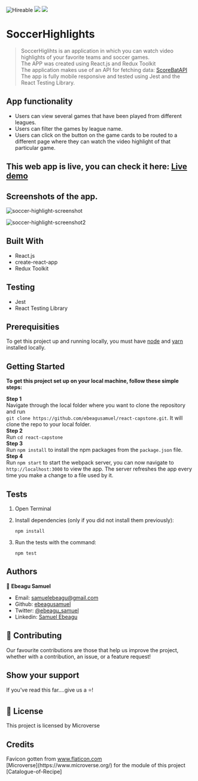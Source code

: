 ![Hireable](https://img.shields.io/badge/Hireable-yes-success) ![](https://img.shields.io/badge/Mobile--responsive-yes-green) ![](https://img.shields.io/badge/-Microverse%20projects-blueviolet)

# SoccerHighlights 

> SoccerHiglihts is an application in which you can watch video highlights of your favorite teams and soccer games.
> <br>
> The APP was created  using React.js and Redux Toolkit
> <br>
> The application makes use of an API for fetching data: [ScoreBatAPI](https://www.scorebat.com/)
> <br>
> The app is fully mobile responsive and tested using Jest and the React Testing Library.
> <br>

## App functionality

- Users can view several games that have been played from different leagues.
- Users can filter the games by league name.
- Users can click on the button on the game cards to be routed to a different page where they can watch the video highlight of that particular game.


## This web app is live, you can check it here: [Live demo](http://soccer-highlights199.herokuapp.com/)

## Screenshots of the app.

![soccer-highlight-screenshot](https://user-images.githubusercontent.com/57847212/98553195-a5b24400-229f-11eb-9cb6-c224485a1c0e.png)

![soccer-highlight-screenshot2](https://user-images.githubusercontent.com/57847212/98553241-b6fb5080-229f-11eb-8cb0-403f82260c22.png)



## Built With

- React.js
- create-react-app
- Redux Toolkit

## Testing
- Jest
- React Testing Library

## Prerequisities

To get this project up and running locally, you must have [node](https://nodejs.org/en/) and [yarn](https://yarnpkg.com/) installed locally.

## Getting Started

**To get this project set up on your local machine, follow these simple steps:**

**Step 1**<br>
Navigate through the local folder where you want to clone the repository and run<br>
`git clone https://github.com/ebeagusamuel/react-capstone.git`. It will clone the repo to your local folder.<br>
**Step 2**<br>
Run `cd react-capstone`<br>
**Step 3**<br>
Run `npm install` to install the npm packages from the `package.json` file.<br>
**Step 4**<br>
Run `npm start` to start the webpack server, you can now navigate to `http://localhost:3000` to view the app. The server refreshes the app every time you make a change to a file used by it.<br>

## Tests

1. Open Terminal

2. Install dependencies (only if you did not install them previously):

   `npm install`

3. Run the tests with the command:

   `npm test`

## Authors

👤 **Ebeagu Samuel**

- Email: [samuelebeagu@gmail.com](samuelebeagu@gmail.com)
- Github: [ebeagusamuel](https://github.com/ebeagusamuel)
- Twitter: [@ebeagu_samuel](https://twitter.com/ebeagu_samuel)
- Linkedin: [Samuel Ebeagu](https://www.linkedin.com/in/ebeagusamuel/)

## 🤝 Contributing

Our favourite contributions are those that help us improve the project, whether with a contribution, an issue, or a feature request!

## Show your support

If you've read this far....give us a ⭐️!

## 📝 License

This project is licensed by Microverse

## Credits
<div>Favicon gotten from <a href="https://www.flaticon.com/" title="Flaticon">www.flaticon.com</a></div>
[Microverse](https://www.microverse.org/) for the module of this project [Catalogue-of-Recipe]